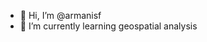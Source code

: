 - 👋 Hi, I’m @armanisf
- 🌱 I’m currently learning geospatial analysis

<!---
armanisf/armanisf is a ✨ special ✨ repository because its `README.md` (this file) appears on your GitHub profile.
You can click the Preview link to take a look at your changes.
--->
